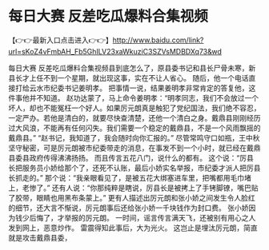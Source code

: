# 每日大赛 反差吃瓜爆料合集视频

【👉👉最新入口点击进入👉👉】http://www.baidu.com/link?url=sKoZ4vFmbAH_Fb5GhILV23xaWkuziC3SZVsMDBDXq73&wd

每日大赛 反差吃瓜爆料合集视频县到底怎么了，原县委书记和县长尸骨未寒，新县长才上任不到一个星期，就出现这事，实在不让人省心。
随后，他一个电话直接打给云水市纪委书记姜明孝。
把事情一说，结果姜明孝非常肯定的答复他，这件事他并不知道。
赵功达蒙了，马上命令姜明孝：“明孝同志，我们不会放过一个坏人，却也不能冤枉一个好人。如果厉元朗真是触犯了党纪国法，我们绝不容忍，一定严办。若他是清白的，就要尽快查清楚，还他一个清白之身。戴鼎县刚刚经历过大风浪，不能再有任何闪失。我们需要一个稳定的戴鼎县，不是一个风雨飘摇的戴鼎县。”
“赵书记，我知道了，我会随时向你汇报的。”
尽管常鸣守口如瓶，王中秋坚守秘密，可是厉元朗被市纪委带走的消息，在事发不到一个小时，就已经在戴鼎县委县政府传得沸沸扬扬。
而且传言五花八门，说什么的都有。
这个说：“厉县长把服务员小娇给那个了，还死不认账，最后小娇实名举报，市纪委才派人把厉县长抓走的。”
那个说：“我亲眼看见了，是被五花大绑塞进车里，把嘴都用毛巾堵上，老惨了。”
还有人说：“你那纯粹是瞎说，厉县长是被拷上了手铐脚镣，嘴巴贴了胶带，眼睛也用黑布条蒙上。”
更有人描述出厉元朗和张小娇之间发生令人脸红的细节，还大言不惭说，厉元朗事后还给张小娇一千块钱作为封口费。
张小娇因为钱少后悔了，才举报的厉元朗。
一时间，谣言传言满天飞，还被别有用心之人发到网上，恶意炒作。
雷震得知此事后，大为光火。
这岂止是埋汰厉元朗，简直就是攻击戴鼎县委，
